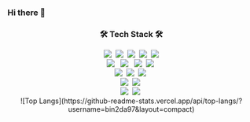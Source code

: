 ### Hi there 👋

<!--
**bin2da97/bin2da97** is a ✨ _special_ ✨ repository because its `README.md` (this file) appears on your GitHub profile.

Here are some ideas to get you started:

- 🔭 I’m currently working on ...
- 🌱 I’m currently learning ...
- 👯 I’m looking to collaborate on ...
- 🤔 I’m looking for help with ...
- 💬 Ask me about ...
- 📫 How to reach me: ...
- 😄 Pronouns: ...
- ⚡ Fun fact: ...
-->
<!--타이틀 부분-->

<!--내용 부분-->
<h3 align="center">🛠️ Tech Stack 🛠️</h3>
<div align="center">
  <img src="https://img.shields.io/badge/flask-000000?style=for-the-badge&logo=flask&logoColor=white">&nbsp
  <img src="https://img.shields.io/badge/pandas-150458.svg?style=for-the-badge&logo=pandas&logoColor=white" />&nbsp
  <img src="https://img.shields.io/badge/numpy-4d77cf.svg?style=for-the-badge&logo=numpy&logoColor=white" />&nbsp
  <img src="https://img.shields.io/badge/Matplotlib-11557c.svg?style=for-the-badge&logo=Matplotlib&logoColor=white" />&nbsp
  <img src="https://img.shields.io/badge/TensorFlow-FF6F00?style=for-the-badge&logo=TensorFlow&logoColor=white"/>
</div>

<div align="center">
  <img src="https://img.shields.io/badge/JAVA-007396?style=for-the-badge&logo=Java&logoColor=white"/> &nbsp
  <img src="https://img.shields.io/badge/spring-6DB33F?style=for-the-badge&logo=spring&logoColor=white"> &nbsp
  <img src="https://img.shields.io/badge/apache tomcat-F8DC75?style=for-the-badge&logo=apachetomcat&logoColor=white"/>&nbsp
  <img src="https://img.shields.io/badge/MyBatis-000000?style=for-the-badge&logo=MyBatis&logoColor=white"/>&nbsp 
</div>

<div align="center">
  <img src="https://img.shields.io/badge/javascript-F7DF1E.svg?style=for-the-badge&logo=javascript&logoColor=20232a" />&nbsp
  <img src="https://img.shields.io/badge/react-61DAFB?style=for-the-badge&logo=react&logoColor=black">&nbsp
  <img src="https://img.shields.io/badge/jquery-0769AD?style=for-the-badge&logo=jquery&logoColor=white">&nbsp
</div>

<div align="center">
  <img src="https://img.shields.io/badge/mysql-4479A1?style=for-the-badge&logo=mysql&logoColor=white">&nbsp
  <img src="https://img.shields.io/badge/oracle-F80000?style=for-the-badge&logo=oracle&logoColor=white">&nbsp
</div>

<div align="center">
  <img src="https://img.shields.io/badge/html5-E34F26?style=for-the-badge&logo=html5&logoColor=white">&nbsp
  <img src="https://img.shields.io/badge/css-1572B6?style=for-the-badge&logo=css3&logoColor=white">&nbsp
</div>

<div align="center">
  ![Top Langs](https://github-readme-stats.vercel.app/api/top-langs/?username=bin2da97&layout=compact)
</div>

